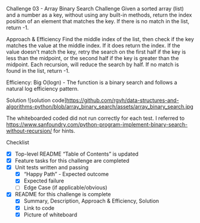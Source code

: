 Challenge 03 - Array Binary Search
Challenge
Given a sorted array (list) and a number as a key, without using any built-in methods, return the index position of an element that matches the key.  If there is no match in the list, return -1.

Approach & Efficiency
Find the middle index of the list, then check if the key matches the value at the middle index.  If it does return the index.  If the value doesn't match the key, retry the search on the first half if the key is less than the midpoint, or the second half if the key is greater than the midpoint.  Each recursion, will reduce the search by half. If no match is found in the list, return -1.

Efficiency: Big O(logn) - The function is a binary search and follows a natural log efficiency pattern.

Solution
![solution code]https://github.com/rgvh/data-structures-and-algorithms-python/blob/array_binary_search/assets/array_binary_search.jpg

The whiteboarded coded did not run correctly for each test.  I referred to https://www.sanfoundry.com/python-program-implement-binary-search-without-recursion/ for hints.

Checklist
- [x] Top-level README “Table of Contents” is updated
 - [x] Feature tasks for this challenge are completed
 - [x] Unit tests written and passing
     - [x] “Happy Path” - Expected outcome
     - [x] Expected failure
     - [ ] Edge Case (if applicable/obvious)
 - [x] README for this challenge is complete
     - [x] Summary, Description, Approach & Efficiency, Solution
     - [x] Link to code
     - [x] Picture of whiteboard